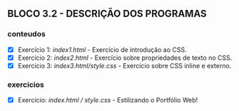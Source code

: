 ## BLOCO 3.2 - DESCRIÇÃO DOS PROGRAMAS

### conteudos
- [x] Exercício 1: _index1.html_ - Exercício de introdução ao CSS.
- [x] Exercício 2: _index2.html_ - Exercício sobre propriedades de texto no CSS.
- [x] Exercício 3: _index3.html/style.css_ - Exercício sobre CSS inline e externo.

### exercicios
- [x] Exercício: _index.html / style.css_ - Estilizando o Portfólio Web!
